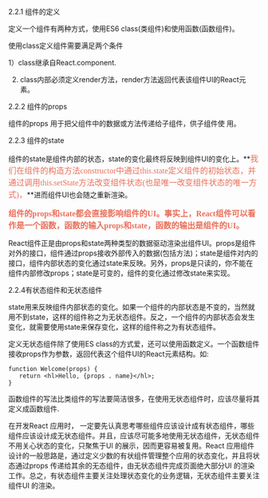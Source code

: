 2.2.1 组件的定义

定义一个组件有两种方式，使用ES6 class(类组件)和使用函数(函数组件)。

使用class定义组件需要满足两个条件

1）class继承自React.component.

2) class内部必须定义render方法，render方法返回代表该组件UI的React元素。


2.2.2  组件的props

组件的props 用于把父组件中的数据或方法传递给子组件，供子组件使
用。

2.2.3 组件的state

组件的state是组件内部的状态，state的变化最终将反映到组件UI的变化上。**<font color="#ea6f5a" size=3 face="微软雅黑">我们在组件的构造方法constructor中通过this.state定义组件的初始状态，并通过调用this.setState方法改变组件状态(也是唯一改变组件状态的唯一方式)，</font>**进而组件UI也会随之重新渲染。


**<font color="#ea6f5a" size=3 face="微软雅黑">组件的props和state都会直接影响组件的UI。事实上，React组件可以看作是一个函数，函数的输入props和state，函数的输出是组件的UI。</font>**


React组件正是由props和state两种类型的数据驱动渲染出组件UI。props是组件对外的接口，组件通过props接收外部传入的数据(包括方法)；state是组件对内的接口，组件内部状态的变化通过state来反映。另外，props是只读的，你不能在组件内部修改props；state是可变的，组件的变化通过修改state来实现。


2.2.4有状态组件和无状态组件

state用来反映组件内部状态的变化。如果一个组件的内部状态是不变的，当然就用不到state，这样的组件称之为无状态组件。反之，一个组件的内部状态会发生变化，就需要使用state来保存变化，这样的组件称之为有状态组件。

定义无状态组件除了使用ES class的方式爱，还可以使用函数定义。一个函数组件接收props作为参数，返回代表这个组件UI的React元素结构。如:

	function Welcome(props) {
	   return <hl>Hello, {props . name}</hl>;
	}

函数组件的写法比类组件的写法要简洁很多，在使用无状态组件时，应该尽量将其定义成函数组件.

在开发React 应用时， 一定要先认真思考哪些组件应该设计成有状态组件，哪些组件应该设计成无状态组件。并且，应该尽可能多地使用无状态组件，无状态组件不用关心状态的变化，只聚焦于Ul 的展示，因而更容易被复用。React 应用组件设计的一般思路是，通过定义少数的有状组件管理整个应用的状态变化，并且将状态通过props 传递给其余的无态组件，由无状态组件完成页面绝大部分UI 的渲染工作。总之，有状态组件主要关注处理状态变化的业务逻辑，无状态组件主要关注组件UI 的渲染。